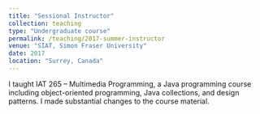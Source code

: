 ```yaml
---
title: "Sessional Instructor"
collection: teaching
type: "Undergraduate course"
permalink: /teaching/2017-summer-instructor
venue: "SIAT, Simon Fraser University"
date: 2017
location: "Surrey, Canada"
---
```


I taught IAT 265 – Multimedia Programming, a Java programming course including object-oriented programming, Java collections, and design patterns. I made substantial changes to the course material.
